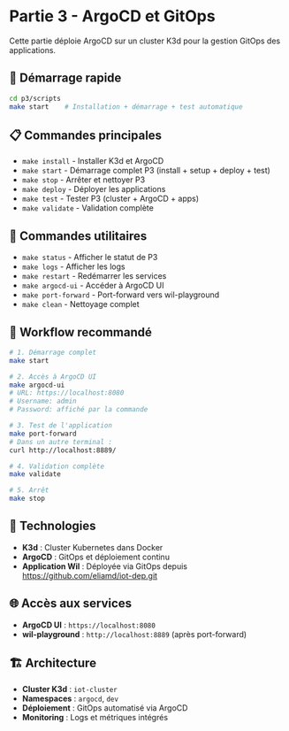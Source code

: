 # Partie 3 - ArgoCD et GitOps

Cette partie déploie ArgoCD sur un cluster K3d pour la gestion GitOps des applications.

## 🚀 Démarrage rapide

```bash
cd p3/scripts
make start    # Installation + démarrage + test automatique
```

## 📋 Commandes principales

- `make install` - Installer K3d et ArgoCD
- `make start` - Démarrage complet P3 (install + setup + deploy + test)
- `make stop` - Arrêter et nettoyer P3
- `make deploy` - Déployer les applications
- `make test` - Tester P3 (cluster + ArgoCD + apps)
- `make validate` - Validation complète

## 🔧 Commandes utilitaires

- `make status` - Afficher le statut de P3
- `make logs` - Afficher les logs
- `make restart` - Redémarrer les services
- `make argocd-ui` - Accéder à ArgoCD UI
- `make port-forward` - Port-forward vers wil-playground
- `make clean` - Nettoyage complet

## 🎯 Workflow recommandé

```bash
# 1. Démarrage complet
make start

# 2. Accès à ArgoCD UI
make argocd-ui
# URL: https://localhost:8080
# Username: admin
# Password: affiché par la commande

# 3. Test de l'application
make port-forward
# Dans un autre terminal :
curl http://localhost:8889/

# 4. Validation complète
make validate

# 5. Arrêt
make stop
```

## 🌟 Technologies

- **K3d** : Cluster Kubernetes dans Docker
- **ArgoCD** : GitOps et déploiement continu
- **Application Wil** : Déployée via GitOps depuis https://github.com/eliamd/iot-dep.git

## 🌐 Accès aux services

- **ArgoCD UI** : `https://localhost:8080`
- **wil-playground** : `http://localhost:8889` (après port-forward)

## 🏗️ Architecture

- **Cluster K3d** : `iot-cluster`
- **Namespaces** : `argocd`, `dev`
- **Déploiement** : GitOps automatisé via ArgoCD
- **Monitoring** : Logs et métriques intégrés